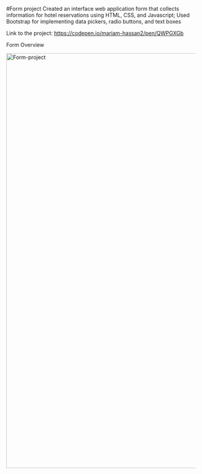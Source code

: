 #Form project
Created an interface web application form that collects information for hotel reservations using HTML, CSS, and Javascript;
Used Bootstrap for implementing data pickers, radio buttons, and text boxes

Link to the project: https://codepen.io/mariam-hassan2/pen/QWPGXGb

Form Overview

<img width="1102" alt="Form-project" src="https://github.com/mariam-hassan2/Full-Stack-Web-Development/assets/121635911/730a60f0-7b97-4af4-8599-be453663cb8f">
